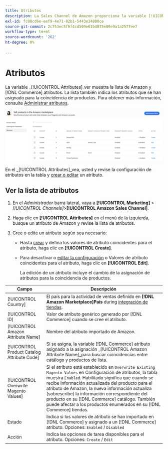 ```yaml
---
title: Atributos
description: La Sales Channel de Amazon proporciona la variable [!UICONTROL Attributes] para controlar la lista de atributos de Amazon y Comercio y cómo se asignan para la coincidencia de productos.
exl-id: fc08cd6e-eef9-4e71-82b1-5443e14800ce
source-git-commit: 2c753ec5f6f4cd509e61b4875e09e9a1a2577ee7
workflow-type: tm+mt
source-wordcount: '262'
ht-degree: 0%

---
```


# Atributos

La variable _[!UICONTROL Attributes]_ver muestra la lista de Amazon y [!DNL Commerce] atributos. La lista también indica los atributos que se han asignado para la coincidencia de productos. Para obtener más información, consulte [Administrar atributos](./managing-attributes.md).

![Vista Atributos](assets/amazon-attributes-view.png)

En el _[!UICONTROL Attributes]_vea, usted y revise la configuración de atributos en la tabla y [crear o editar](./creating-attributes.md) un atributo.

## Ver la lista de atributos

1. En el _Administrador_ barra lateral, vaya a **[!UICONTROL Marketing]** > _[!UICONTROL Channels]_>**[!UICONTROL Amazon Sales Channel]**.

1. Haga clic en **[!UICONTROL Attributes]** en el menú de la izquierda, busque un atributo de Amazon y revise la lista de atributos.

1. Cree o edite un atributo según sea necesario:

   - Hasta [crear](./creating-attributes.md#create-an-attribute) y defina los valores de atributo coincidentes para el atributo, haga clic en **[!UICONTROL Create]**.

   - Para desactivar o [editar la configuración](./creating-attributes.md#edit-an-attribute) o Valores de atributo coincidentes para el atributo, haga clic en **[!UICONTROL Edit]**.

      La edición de un atributo incluye el cambio de la asignación de atributos para la coincidencia de productos.

| Campo | Descripción |
|--- |--- |
| [!UICONTROL Country] | El país para la actividad de ventas definido en  **[!DNL Amazon Marketplace]País** during [integración de tiendas](./store-integration.md). |
| [!UICONTROL ID] | Valor de atributo genérico generado por [!DNL Commerce] cuando se cree el atributo. |
| [!UICONTROL Amazon Attribute Name] | Nombre del atributo importado de Amazon. |
| [!UICONTROL Product Catalog Attribute Code] | Si se asigna, la variable [!DNL Commerce] atributo asignado a la asignación _[!UICONTROL Amazon Attribute Name]_para buscar coincidencias entre catálogo y productos de lista. |
| [!UICONTROL Overwrite Magento Values] | Si el atributo está establecido en `Overwrite Existing Magento Values` en Configuración de atributos, la tabla muestra `Enabled`. Habilitado significa que cuando se recibe información actualizada del producto para el atributo de Amazon, la nueva información actualiza (sobrescribe) la información correspondiente del producto en su [!DNL Commerce] catálogo. También puede afectar a los productos enumerados en su [!DNL Commerce] tiendas. |
| Estado | Indica si los valores de atributo se han importado en [!DNL Commerce] y asignado a un [!DNL Commerce] atributo. Opciones: `Enabled` / `Disabled` |
| Acción | Indica las opciones de tarea disponibles para el atributo. Opciones: `Create` / `Edit` |

